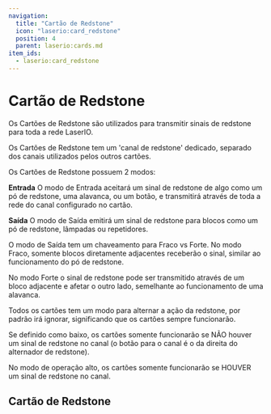 ```yaml
---
navigation:
  title: "Cartão de Redstone"
  icon: "laserio:card_redstone"
  position: 4
  parent: laserio:cards.md
item_ids:
  - laserio:card_redstone
---
```


# Cartão de Redstone

Os Cartões de Redstone são utilizados para transmitir sinais de redstone para toda a rede LaserIO. 

Os Cartões de Redstone tem um 'canal de redstone' dedicado, separado dos canais utilizados pelos outros cartões.

Os Cartões de Redstone possuem 2 modos:

**Entrada**
O modo de Entrada aceitará um sinal de redstone de algo como um pó de redstone, uma alavanca, ou um botão, e transmitirá através de toda a rede do canal configurado no cartão.

**Saída**
O modo de Saída emitirá um sinal de redstone para blocos como um pó de redstone, lâmpadas ou repetidores.

O modo de Saída tem um chaveamento para Fraco vs Forte. No modo Fraco, somente blocos diretamente adjacentes receberão o sinal, similar ao funcionamento do pó de redstone.

No modo Forte o sinal de redstone pode ser transmitido através de um bloco adjacente e afetar o outro lado, semelhante ao funcionamento de uma alavanca.

Todos os cartões tem um modo para alternar a ação da redstone, por padrão irá ignorar, significando que os cartões sempre funcionarão.

Se definido como baixo, os cartões somente funcionarão se NÃO houver um sinal de redstone no canal (o botão para o canal é o da direita do alternador de redstone).

No modo de operação alto, os cartões somente funcionarão se HOUVER um sinal de redstone no canal.

## Cartão de Redstone



<Recipe id="laserio:card_redstone" />

